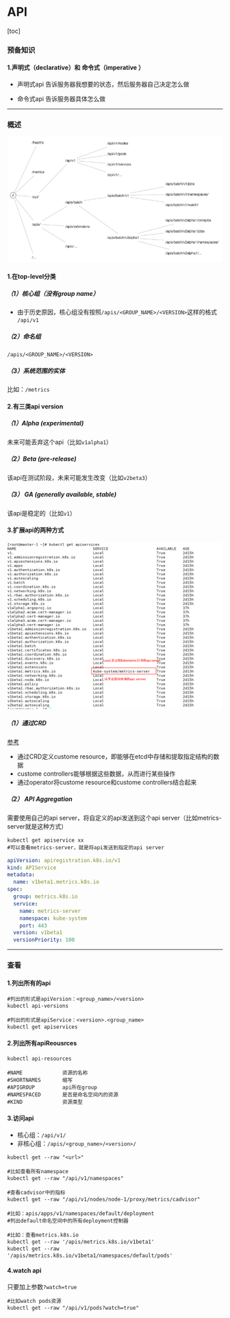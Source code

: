 # API

[toc]

### 预备知识

#### 1.声明式（declarative）和 命令式（imperative ）
* 声明式api
告诉服务器我想要的状态，然后服务器自己决定怎么做

* 命令式api
告诉服务器具体怎么做

***

### 概述

![](./imgs/api_01.png)

#### 1.在top-level分类

##### （1）核心组（没有group name）
* 由于历史原因，核心组没有按照`/apis/<GROUP_NAME>/<VERSION>`这样的格式
`/api/v1`

##### （2）命名组
`/apis/<GROUP_NAME>/<VERSION>`

##### （3）系统范围的实体
比如：`/metrics`


#### 2.有三类api version

##### （1）Alpha (experimental)
未来可能丢弃这个api（比如`v1alpha1`）

##### （2）Beta (pre-release)
该api在测试阶段，未来可能发生改变（比如`v2beta3`）

##### （3）	GA (generally available, stable)
该api是稳定的（比如`v1`）

#### 3.扩展api的两种方式

![](./imgs/api_02.png)

##### （1）通过CRD
[参考](https://kubernetes.io/docs/concepts/extend-kubernetes/api-extension/custom-resources/)
* 通过CRD定义custome resource，即能够在etcd中存储和提取指定结构的数据
* custome controllers能够根据这些数据，从而进行某些操作
* 通过operator将custome resource和custome controllers结合起来

##### （2） API Aggregation
需要使用自己的api server，将自定义的api发送到这个api server（比如metrics-server就是这种方式）
```shell
kubectl get apiservice xx
#可以查看metrics-server，就是将api发送到指定的api server
```
```yaml
apiVersion: apiregistration.k8s.io/v1
kind: APIService
metadata:
  name: v1beta1.metrics.k8s.io
spec:
  group: metrics.k8s.io
  service:
    name: metrics-server
    namespace: kube-system
    port: 443
  version: v1beta1
  versionPriority: 100
```

***

### 查看

#### 1.列出所有的api
```shell
#列出的形式是apiVersion：<group_name>/<version>
kubectl api-versions

#列出的形式是apiService：<version>.<group_name>
kubectl get apiservices
```

#### 2.列出所有apiReousrces
```shell
kubectl api-resources

#NAME             资源的名称                              
#SHORTNAMES       缩写
#APIGROUP         api所在group             
#NAMESPACED       是否是命名空间内的资源
#KIND             资源类型
```

#### 3.访问api
* 核心组：`/api/v1/`
* 非核心组：`/apis/<group_name>/<version>/`
```shell
kubectl get --raw "<url>"

#比如查看所有namespace
kubectl get --raw "/api/v1/namespaces"

#查看cadvisor中的指标
kubectl get --raw "/api/v1/nodes/node-1/proxy/metrics/cadvisor"

#比如：apis/apps/v1/namespaces/default/deployment
#列出default命名空间中的所有deployment控制器

#比如：查看metrics.k8s.io
kubectl get --raw '/apis/metrics.k8s.io/v1beta1'
kubectl get --raw '/apis/metrics.k8s.io/v1beta1/namespaces/default/pods'
```

#### 4.watch api
只要加上参数`?watch=true`
```shell
#比如watch pods资源
kubectl get --raw "/api/v1/pods?watch=true"
```
